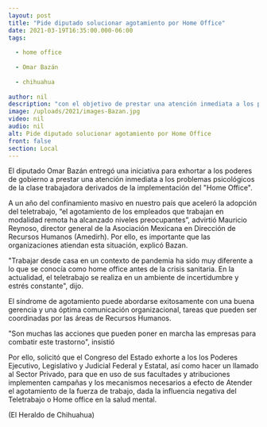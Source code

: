 ```yaml
---
layout: post
title: "Pide diputado solucionar agotamiento por Home Office"
date: 2021-03-19T16:35:00.000-06:00
tags:
  
  - home office
  
  - Omar Bazán
  
  - chihuahua
  
author: nil
description: "con el objetivo de prestar una atención inmediata a los problemas psicológicos de la clase trabajadora derivados de la implementación del Home Office"
image: /uploads/2021/images-Bazan.jpg
video: nil
audio: nil
alt: Pide diputado solucionar agotamiento por Home Office
front: false
section: Local
---
```


El diputado Omar Bazán entregó una iniciativa para exhortar a los poderes de gobierno a prestar una atención inmediata a los problemas psicológicos de la clase trabajadora derivados de la implementación del "Home Office".

A un año del confinamiento masivo en nuestro país que aceleró la adopción del teletrabajo, “el agotamiento de los empleados que trabajan en modalidad remota ha alcanzado niveles preocupantes”, advirtió Mauricio Reynoso, director general de la Asociación Mexicana en Dirección de Recursos Humanos (Amedirh). Por ello, es importante que las organizaciones atiendan esta situación, explicó Bazan.

"Trabajar desde casa en un contexto de pandemia ha sido muy diferente a lo que se conocía como home office antes de la crisis sanitaria. En la actualidad, el teletrabajo se realiza en un ambiente de incertidumbre y estrés constante", dijo.

El síndrome de agotamiento puede abordarse exitosamente con una buena gerencia y una óptima comunicación organizacional, tareas que pueden ser coordinadas por las áreas de Recursos Humanos.

"Son muchas las acciones que pueden poner en marcha las empresas para combatir este trastorno", insistió

Por ello, solicitó que el Congreso del Estado exhorte a los los Poderes Ejecutivo, Legislativo y Judicial Federal y Estatal, así como hacer un llamado al Sector Privado, para que en uso de sus facultades y atribuciones implementen campañas y los mecanismos necesarios a efecto de Atender el agotamiento de la fuerza de trabajo, dada la influencia negativa del Teletrabajo o Home office en la salud mental.

(El Heraldo de Chihuahua)
